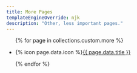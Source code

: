 ```yaml
---
title: More Pages
templateEngineOverride: njk
description: "Other, less important pages."
---
```


<ul>
{% for page in collections.custom.more %}
    <li><p class="mt-0 ml-2">{% icon page.data.icon %}<a class="mt-0 ml-2" href="{{ page.url }}">{{ page.data.title }}</a></p></li>
{% endfor %}
</ul>